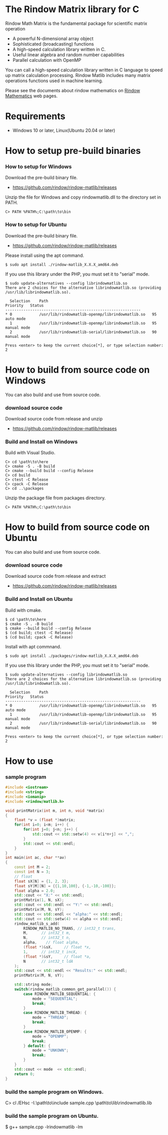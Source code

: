 The Rindow Matrix library for C
===============================
Rindow Math Matrix is the fundamental package for scientific matrix operation

- A powerful N-dimensional array object
- Sophisticated (broadcasting) functions
- A high-speed calculation library written in C.
- Useful linear algebra and random number capabilities
- Parallel calculation with OpenMP

You can call a high-speed calculation library written in C language to speed up matrix calculation processing.
Rindow Matlib includes many matrix operations functions used in machine learning.

Please see the documents about rindow mathematics on [Rindow Mathematics](https://rindow.github.io/mathematics/openblas/mathlibrary.html) web pages.

Requirements
============
- Windows 10 or later, Linux(Ubuntu 20.04 or later)


How to setup pre-build binaries
===============================

### How to setup for Windows
Download the pre-build binary file.

- https://github.com/rindow/rindow-matlib/releases

Unzip the file for Windows and copy rindowmatlib.dll to the directory set in PATH.

```shell
C> PATH %PATH%;C:\path\to\bin
```

### How to setup for Ubuntu
Download the pre-build binary file.

- https://github.com/rindow/rindow-matlib/releases

Please install using the apt command. 

```shell
$ sudo apt install ./rindow-matlib_X.X.X_amd64.deb
```

If you use this library under the PHP, you must set it to "serial" mode.

```shell
$ sudo update-alternatives --config librindowmatlib.so
There are 2 choices for the alternative librindowmatlib.so (providing /usr/lib/librindowmatlib.so).

  Selection    Path                                             Priority   Status
------------------------------------------------------------
* 0            /usr/lib/rindowmatlib-openmp/librindowmatlib.so   95        auto mode
  1            /usr/lib/rindowmatlib-openmp/librindowmatlib.so   95        manual mode
  2            /usr/lib/rindowmatlib-serial/librindowmatlib.so   90        manual mode

Press <enter> to keep the current choice[*], or type selection number: 2
```

How to build from source code on Windows
========================================
You can also build and use from source code.

### download source code

Download source code from release and unzip

- https://github.com/rindow/rindow-matlib/releases

### Build and Install on Windows

Build with Visual Studio.

```shell
C> cd \path\to\here
C> cmake -S . -B build
C> cmake --build build --config Release
C> cd build
C> ctest -C Release
C> cpack -C Release
C> cd ..\packages
```
Unzip the package file from packages directory.

```shell
C> PATH %PATH%;C:\path\to\bin
```

How to build from source code on Ubuntu
=======================================
You can also build and use from source code.

### download source code

Download source code from release and extract

- https://github.com/rindow/rindow-matlib/releases

### Build and Install on Ubuntu

Build with cmake.

```shell
$ cd \path\to\here
$ cmake -S . -B build
$ cmake --build build --config Release
$ (cd build; ctest -C Release)
$ (cd build; cpack -C Release)
```
Install with apt commnand.

```shell
$ sudo apt install ./packages/rindow-matlib_X.X.X_amd64.deb
```

If you use this library under the PHP, you must set it to "serial" mode.

```shell
$ sudo update-alternatives --config librindowmatlib.so
There are 2 choices for the alternative librindowmatlib.so (providing /usr/lib/librindowmatlib.so).

  Selection    Path                                             Priority   Status
------------------------------------------------------------
* 0            /usr/lib/rindowmatlib-openmp/librindowmatlib.so   95        auto mode
  1            /usr/lib/rindowmatlib-openmp/librindowmatlib.so   95        manual mode
  2            /usr/lib/rindowmatlib-serial/librindowmatlib.so   90        manual mode

Press <enter> to keep the current choice[*], or type selection number: 2
```

How to use
==========

### sample program
```cpp
#include <iostream>
#include <string>
#include <iomanip>
#include <rindow/matlib.h>

void printMatrix(int m, int n, void *matrix)
{
    float *v = (float *)matrix;
    for(int i=0; i<m; i++) {
        for(int j=0; j<n; j++) {
            std::cout << std::setw(4) << v[i*n+j] << ",";
        }
        std::cout << std::endl;
    }
}
int main(int ac, char **av)
{
    const int M = 2;
    const int N = 3;
    // float
    float sX[N] = {1, 2, 3};
    float sY[M][N] = {{1,10,100}, {-1,-10,-100}};
    float alpha = 2.0;
    std::cout << "X:" << std::endl;
    printMatrix(1, N, sX);
    std::cout << std::endl << "Y:" << std::endl;
    printMatrix(M, N, sY);
    std::cout << std::endl << "alpha:" << std::endl;
    std::cout << std::setw(4) << alpha << std::endl;
    rindow_matlib_s_add(
        RINDOW_MATLIB_NO_TRANS, // int32_t trans,
        M,      // int32_t m,
        N,      // int32_t n,
        alpha,    // float alpha,
        (float *)&sX,     // float *x,
        1,      // int32_t incX,
        (float *)&sY,     // float *a,
        N       // int32_t ldA
    );
    std::cout << std::endl << "Results:" << std::endl;
    printMatrix(M, N, sY);

    std::string mode;
    switch(rindow_matlib_common_get_parallel()) {
        case RINDOW_MATLIB_SEQUENTIAL: {
            mode = "SEQUENTIAL";
            break;
        }
        case RINDOW_MATLIB_THREAD: {
            mode = "THREAD";
            break;
        }
        case RINDOW_MATLIB_OPENMP: {
            mode = "OPENMP";
            break;
        } default: {
            mode = "UNKOWN";
            break;
        }
    }
    std::cout << mode  << std::endl;
    return 0;
}
```

### build the sample program on Windows.

C> cl /EHsc -I.\path\to\include sample.cpp \path\to\lib\rindowmatlib.lib

### build the sample program on Ubuntu.

$ g++ sample.cpp -lrindowmatlib -lm
